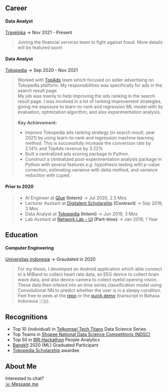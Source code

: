 ## Career
#### **Data Analyst** <br>
[Traveloka](https://traveloka.com) &#8594; Nov 2021 - Present
> Joining the financial services team to fight against fraud. More details will be featured soon!
#### **Data Analyst** <br>
[Tokopedia](https://tokopedia.com) &#8594; Sep 2020 - Nov 2021
> Worked with [TopAds](https://seller.tokopedia.com/edu/about-topads/iklan/) team which focused on seller advertising on Tokopedia platform. My responsibilities was specifically for ads in the search result page. <br>
My job was mainly to help improving the ads ranking in the search result page. I was involved in a lot of ranking improvement strategies, giving me exposure to learn-to-rank and regression ML model with its evaluation, optmization algorithm, and also experimentation analysis.<br><br>
**Key Achievement:**
> - Improve Tokopedia ads ranking strategy (in search result, year 2021) by using learn-to-rank and regression machine learning method. This is successfully increase the conversion rate by 2.14% and TopAds revenue by 3.22%
> - Built a centralized ads scoring package in Python.
> - Construct a centralized post-experimentation analysis package in Python with several features _e.g._ hypothesis testing with p-value correction, estimating variance with delta method, and variance reduction with cuped.

#### **Prior to 2020** <br>
> - AI Engineer at [Qlue](https://www.qlue.co.id/) **(Intern)** &#8594; Jul 2020, 2.5 Mos
> - Lecturer Assitant at [Digitalent Scholarship](https://digitalent.kominfo.go.id/) **(Contract)** &#8594; Sep 2019, 3 Mos
> - Data Analyst at [Tokopedia](https://tokopedia.com) **(Intern)** &#8594; Jun 2019, 3 Mos
> - Lab Assitant at [Network Lab - UI](http://www.ee.ui.ac.id/web/komputer/en/laboratories/#:~:text=Laboratories-,Computer%20Network%20Laboratory,-Computer%20Network%20Laboratory) **(Part-time)** &#8594; Jan 2019, 1 Year

## Education
#### **Computer Engineering**
[Universitas Indonesia](https://ui.ac.id) &#8594; Graudated in 2020
> For my thesis, I developed an Android application which able connect to a MiBand to collect heart rate data, an EEG device to collect brain wave data, and also device camera to collect eyelid opening vision. These data then infered into an time series classification model using Convolutional NN to predict whether the user is in a sleepy condition. Feel free to peek at the [repo](https://github.com/pascalisnala/drowsiness-detection-cnn-ml) or the [quick demo](https://youtu.be/QmL34nxqLng) (transcript in Bahasa Indonesia 🇮🇩).

## Recognitions
- Top 10  (individual) in [Telkomsel Tech Titans](https://www.telkomseltechtitans.com/) Data Science Series
- Top Teams in [ Shopee National Data Science Competitions (NDSC)](https://careers.shopee.co.id/ndsc/)
- Top 50 in [BRI Hackathon](https://brihackathon.id/) People Analytics
- [Bangk!t](https://grow.google/intl/id_id/bangkit/) 2020 (ML) Graduated Participant
- [Tokopedia Scholarship](https://sites.google.com/tokopedia.com/tokopediascholarship/home) awardee

## About Me
Interested to chat? <br>
[✉️ Message me](mailto:pascalisnala98@gmail.com)
